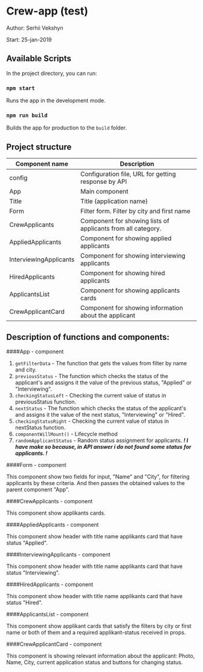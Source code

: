 # Crew-app (test)

Author: Serhii Vekshyn

Start: 25-jan-2019

Available Scripts
--------------------------------------------------------------------------------------------

In the project directory, you can run:

### `npm start`

Runs the app in the development mode.

### `npm run build`

Builds the app for production to the `build` folder.

Project structure
--------------------------------------------------------------------------------------------

|Component name         | Description
|-----------------------|--------------------------------------------------------------------
|config                 | Сonfiguration file, URL for getting response by API
|App                    | Main component
|Title                  | Title (application name)
|Form                   | Filter form. Filter by city and first name
|CrewApplicants         | Component for showing lists of applicants from all category.
|AppliedApplicants      | Component for showing applied applicants
|InterviewingApplicants | Component for showing interviewing applicants
|HiredApplicants        | Component for showing hired applicants
|ApplicantsList         | Component for showing applicants cards
|CrewApplicantCard      | Component for showing information about the applicant

Description of functions and components:
--------------------------------------------------------------------------------------------

####App - component
1. `getFilterData` - The function that gets the values from filter by name and city.
1. `previousStatus` - The function which checks the status of the applicant's and assigns it the value of the previous status, "Applied" or "Interviewing".
3. `checkingStatusLeft` - Checking the current value of status in previousStatus function.
4. `nextStatus` - The function which checks the status of the applicant's and assigns it the value of the next status, "Interviewing" or "Hired".
5. `checkingStatusRight` - Checking the current value of status in nextStatus function.
6. `componentWillMount()` - Lifecycle method
7. `randomApplicantStatus` - Random status assignment for applicants.  ***! I have make so because, in API answer i do not found some status for applicants. !***

####Form - component

This component show two fields for input, "Name" and "City", for filtering applicants by these criteria. And then passes the obtained values to the parent component "App".

####CrewApplicants - component

This component show applikants cards.

####AppliedApplicants - component

This component show header with title name applikants card that have status "Applied".

####InterviewingApplicants - component

This component show header with title name applikants card that have status "Interviewing".

####HiredApplicants - component

This component show header with title name applikants card that have status "Hired".

####ApplicantsList - component

This component show applikant cards that satisfy the filters by city or first name or both of them and a required applikant-status received in props.

####CrewApplicantCard - component

This component is showing relevant information about the applicant: Photo, Name, City, current application status and buttons for changing status.

